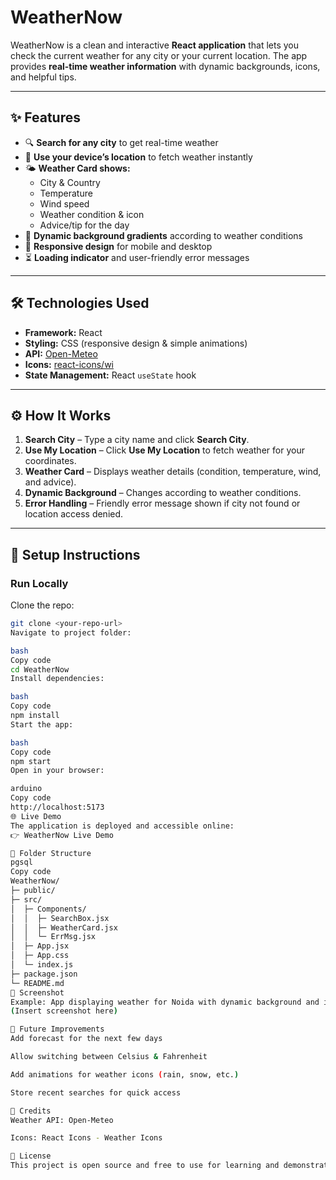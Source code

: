 # WeatherNow

WeatherNow is a clean and interactive **React application** that lets you check the current weather for any city or your current location. The app provides **real-time weather information** with dynamic backgrounds, icons, and helpful tips.

---

## ✨ Features

- 🔍 **Search for any city** to get real-time weather  
- 📍 **Use your device’s location** to fetch weather instantly  
- 🌤️ **Weather Card shows:**
  - City & Country  
  - Temperature  
  - Wind speed  
  - Weather condition & icon  
  - Advice/tip for the day  
- 🎨 **Dynamic background gradients** according to weather conditions  
- 📱 **Responsive design** for mobile and desktop  
- ⏳ **Loading indicator** and user-friendly error messages  

---

## 🛠️ Technologies Used

- **Framework:** React  
- **Styling:** CSS (responsive design & simple animations)  
- **API:** [Open-Meteo](https://open-meteo.com/)  
- **Icons:** [react-icons/wi](https://react-icons.github.io/react-icons/)  
- **State Management:** React `useState` hook  

---

## ⚙️ How It Works

1. **Search City** – Type a city name and click **Search City**.  
2. **Use My Location** – Click **Use My Location** to fetch weather for your coordinates.  
3. **Weather Card** – Displays weather details (condition, temperature, wind, and advice).  
4. **Dynamic Background** – Changes according to weather conditions.  
5. **Error Handling** – Friendly error message shown if city not found or location access denied.  

---

## 🚀 Setup Instructions

### Run Locally

Clone the repo:
```bash
git clone <your-repo-url>
Navigate to project folder:

bash
Copy code
cd WeatherNow
Install dependencies:

bash
Copy code
npm install
Start the app:

bash
Copy code
npm start
Open in your browser:

arduino
Copy code
http://localhost:5173
🌐 Live Demo
The application is deployed and accessible online:
👉 WeatherNow Live Demo

📂 Folder Structure
pgsql
Copy code
WeatherNow/
├─ public/
├─ src/
│  ├─ Components/
│  │  ├─ SearchBox.jsx
│  │  ├─ WeatherCard.jsx
│  │  └─ ErrMsg.jsx
│  ├─ App.jsx
│  ├─ App.css
│  └─ index.js
├─ package.json
└─ README.md
📸 Screenshot
Example: App displaying weather for Noida with dynamic background and icons.
(Insert screenshot here)

🔮 Future Improvements
Add forecast for the next few days

Allow switching between Celsius & Fahrenheit

Add animations for weather icons (rain, snow, etc.)

Store recent searches for quick access

🙌 Credits
Weather API: Open-Meteo

Icons: React Icons - Weather Icons

📜 License
This project is open source and free to use for learning and demonstration purposes.
